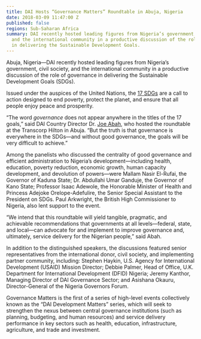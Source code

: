 ```yaml
---
title: DAI Hosts “Governance Matters” Roundtable in Abuja, Nigeria
date: 2018-03-09 11:47:00 Z
published: false
regions: Sub-Saharan Africa
summary: DAI recently hosted leading figures from Nigeria’s government, civil society,
  and the international community in a productive discussion of the role of governance
  in delivering the Sustainable Development Goals.
---
```


Abuja, Nigeria—DAI recently hosted leading figures from Nigeria’s government, civil society, and the international community in a productive discussion of the role of governance in delivering the Sustainable Development Goals (SDGs).

Issued under the auspices of the United Nations, the [17 SDGs](http://www.un.org/sustainabledevelopment/sustainable-development-goals/) are a call to action designed to end poverty, protect the planet, and ensure that all people enjoy peace and prosperity.

“The word *governance* does not appear anywhere in the titles of the 17 goals,” said DAI Country Director Dr. [Joe Abah](https://www.dai.com/who-we-are/our-team/joe-abah), who hosted the roundtable at the Transcorp Hilton in Abuja. “But the truth is that governance is everywhere in the SDGs—and without good governance, the goals will be very difficult to achieve.”

Among the panelists who discussed the centrality of good governance and efficient administration to Nigeria’s development—including health, education, poverty reduction, economic growth, human capacity development, and devolution of powers—were Mallam Nasir El-Rufai, the Governor of Kaduna State; Dr. Abdullahi Umar Ganduje, the Governor of Kano State; Professor Isaac Adewole, the Honorable Minister of Health and Princess Adejoke Orelope-Adefulire, the Senior Special Assistant to the President on SDGs. Paul Arkwright, the British High Commissioner to Nigeria, also lent support to the event.

“We intend that this roundtable will yield tangible, pragmatic, and achievable recommendations that governments at all levels—federal, state, and local—can advocate for and implement to improve governance and, ultimately, service delivery for the Nigerian people,” said Abah.

In addition to the distinguished speakers, the discussions featured senior representatives from the international donor, civil society, and implementing partner community, including: Stephen Haykin, U.S. Agency for International Development (USAID) Mission Director; Debbie Palmer, Head of Office, U.K. Department for International Development (DFID) Nigeria; Jeremy Kanthor, Managing Director of DAI Governance Sector; and Asishana Okauru, Director-General of the Nigeria Governors Forum.

Governance Matters is the first of a series of high-level events collectively known as the “DAI Development Matters” series, which will seek to strengthen the nexus between central governance institutions (such as planning, budgeting, and human resources) and service delivery performance in key sectors such as health, education, infrastructure, agriculture, and trade and investment.